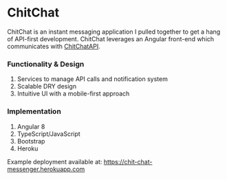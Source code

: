 # ChitChat

ChitChat is an instant messaging application I pulled together to get a hang of API-first development. ChitChat leverages an Angular front-end which communicates with [ChitChatAPI](https://github.com/ryanbrandt/ChitChatAPI).
### Functionality & Design ###
1) Services to manage API calls and notification system
2) Scalable DRY design
3) Intuitive UI with a mobile-first approach
### Implementation ###
1) Angular 8
2) TypeScript/JavaScript
3) Bootstrap
4) Heroku

Example deployment available at: https://chit-chat-messenger.herokuapp.com
